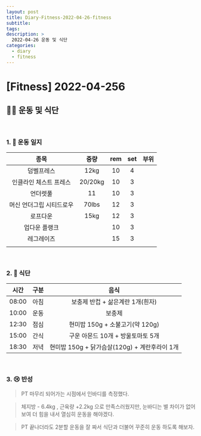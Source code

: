 ```yaml
---
layout: post
title: Diary-Fitness-2022-04-26-fitness
subtitle:
tags:
description: >
  2022-04-26 운동 및 식단
categories:
  - diary
  - fitness
---
```


# [Fitness] 2022-04-256

##  __🏋️‍♀️ 운동 및 식단__   
<br/>

### __1. 📒 운동 일지__ 


| 종목 | 중량 | rem | set | 부위 |
|:----------:|:----------:|:----------:|:----------:|:----------:|
| 덤벨프레스 | 12kg | 10 | 4 |  |
| 인클라인 체스트 프레스 | 20/20kg | 10 | 3 |  |
| 언더렛풀 | 11 | 10 | 3 |  |
| 머신 언더그립 시티드로우 | 70lbs | 12 | 3 |  |
| 로프다운 | 15kg | 12 | 3 |  |
| 업다운 플랭크 |  | 10 | 3 |  |
| 레그레이즈 |  | 15 | 3 |  |
|  |  |  |  |  |

<br/>

### __2. 🍗 식단__  

| 시간 | 구분 | 음식 |
|:----------:|:----------:|:----------:|
| 08:00 | 아침 | 보충제 반컵 + 삶은계란 1개(흰자) |
| 10:00 | 운동 | 보충제 |
| 12:30 | 점심 | 현미밥 150g + 소불고기(약 120g)  |
| 15:00 | 간식 | 구운 아몬드 10개 + 방울토마토 5개   |
| 18:30 | 저녁 | 현미밥 150g + 닭가슴살(120g) + 계란후라이 1개 |

<br/>

### __3. 😢 반성__

> PT 마무리 되어가는 시점에서 인바디를 측정했다.

> 체지방 - 6.4kg , 근육량 +2.2kg 으로 만족스러웠지만, 눈바디는 별 차이가 없어보여 더 힘을 내서 열심히 운동을 해야겠다.

> PT 끝나더라도 2분할 운동을 잘 짜서 식단과 더불어 꾸준히 운동 하도록 해보자.
